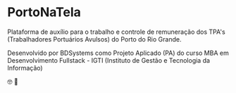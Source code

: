 # PortoNaTela

Plataforma de auxílio para o trabalho e controle de remuneração
dos TPA's (Trabalhadores Portuários Avulsos) do Porto do Rio Grande.

Desenvolvido por BDSystems como Projeto Aplicado (PA) do curso
MBA em Desenvolvimento Fullstack - IGTI (Instituto de Gestão e Tecnologia da Informação)

:nerd_face: :monocle_face:
